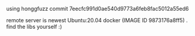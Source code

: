 using honggfuzz commit 7eecfc991d0ae540d9773a6feb8fac5012a55ed6

remote server is newest Ubuntu:20.04 docker (IMAGE ID 9873176a8ff5) . find the libs yourself :)
